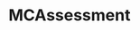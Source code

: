 ---
title: MCAssessment
redirect_to: https://ucfopen.github.io/Obojobo-Docs/releases/v3.4.0/developers/obo_nodes/mc_assessment
---